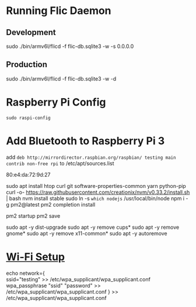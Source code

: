 # Running Flic Daemon

## Development
sudo ./bin/armv6l/flicd -f flic-db.sqlite3 -w -s 0.0.0.0

## Production
sudo ./bin/armv6l/flicd -f flic-db.sqlite3 -w -d


# Raspberry Pi Config
```shell
sudo raspi-config
```

# Add Bluetooth to Raspberry Pi 3
add `deb http://mirrordirector.raspbian.org/raspbian/ testing main contrib non-free rpi` to /etc/apt/sources.list

80:e4:da:72:9d:27

sudo apt install htop curl git software-properties-common yarn python-pip
curl -o- https://raw.githubusercontent.com/creationix/nvm/v0.33.2/install.sh | bash
nvm install stable
sudo ln -s `which nodejs` /usr/local/bin/node
npm i -g pm2@latest
pm2 completion install

pm2 startup
pm2 save

sudo apt -y dist-upgrade
sudo apt -y remove cups*
sudo apt -y remove gnome*
sudo apt -y remove x11-common*
sudo apt -y autoremove


# [Wi-Fi Setup](https://www.raspberrypi.org/documentation/configuration/wireless/wireless-cli.md)
echo network={\
    ssid="testing" >> /etc/wpa_supplicant/wpa_supplicant.conf
wpa_passphrase "ssid" "password" >> /etc/wpa_supplicant/wpa_supplicant.conf
} >> /etc/wpa_supplicant/wpa_supplicant.conf
```
